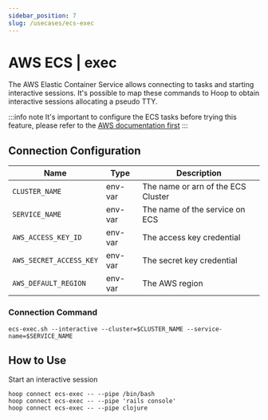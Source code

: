 ```yaml
---
sidebar_position: 7
slug: /usecases/ecs-exec
---
```


# AWS ECS | exec

The AWS Elastic Container Service allows connecting to tasks and starting interactive sessions. It's possible to map these commands to Hoop to obtain interactive sessions allocating a pseudo TTY.

:::info note
It's important to configure the ECS tasks before trying this feature, please refer to the [AWS documentation first](https://docs.aws.amazon.com/AmazonECS/latest/developerguide/ecs-exec.html)
:::

## Connection Configuration

| Name                    | Type    | Description                        |
|------------------------ | ------- | ---------------------------------- |
| `CLUSTER_NAME`          | env-var | The name or arn of the ECS Cluster |
| `SERVICE_NAME`          | env-var | The name of the service on ECS     |
| `AWS_ACCESS_KEY_ID`     | env-var | The access key credential          |
| `AWS_SECRET_ACCESS_KEY` | env-var | The secret key credential          |
| `AWS_DEFAULT_REGION`    | env-var | The AWS region                     |

### Connection Command

```shell
ecs-exec.sh --interactive --cluster=$CLUSTER_NAME --service-name=$SERVICE_NAME
```

## How to Use

Start an interactive session 

```shell
hoop connect ecs-exec -- --pipe /bin/bash
hoop connect ecs-exec -- --pipe 'rails console'
hoop connect ecs-exec -- --pipe clojure
```

